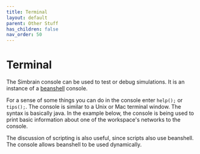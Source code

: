 ```yaml
---
title: Terminal
layout: default
parent: Other Stuff
has_children: false
nav_order: 50
---
```


# Terminal

The Simbrain console can be used to test or debug simulations. It is an instance of a [beanshell](https://github.com/beanshell/beanshell) console.

For a sense of some things you can do in the console enter `help();` or `tips();`. The console is similar to a Unix or Mac terminal window. The syntax is basically java. In the example below, the console is being used to print basic information about one of the workspace's networks to the console.

The discussion of scripting is also useful, since scripts also use beanshell. The console allows beanshell to be used dynamically.